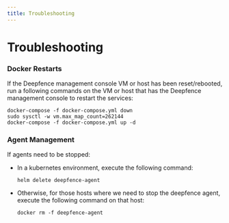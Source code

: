 ```yaml
---
title: Troubleshooting
---
```


# Troubleshooting

### Docker Restarts

If the Deepfence management console VM or host has been reset/rebooted, run a following commands on the VM or host that has the Deepfence management console to restart the services:

```
docker-compose -f docker-compose.yml down
sudo sysctl -w vm.max_map_count=262144
docker-compose -f docker-compose.yml up -d
```

### Agent Management

If agents need to be stopped:

 * In a kubernetes environment, execute the following command:

   ```
   helm delete deepfence-agent
   ```

 * Otherwise, for those hosts where we need to stop the deepfence agent, execute the following command on that host:

   ```
   docker rm -f deepfence-agent
   ```